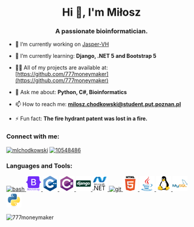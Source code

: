 <h1 align="center">Hi 👋, I'm Miłosz</h1>
<h3 align="center">A passionate bioinformatician.</h3>

- 🔭 I’m currently working on [Jasper-VH](https://github.com/777moneymaker/jasper)

- 🌱 I’m currently learning: **Django, .NET 5 and Bootstrap 5**

- 👨‍💻 All of my projects are available at: [https://github.com/777moneymaker](https://github.com/777moneymaker)

- 💬 Ask me about: **Python, C#, Bioinformatics**

- 📫 How to reach me: **milosz.chodkowski@student.put.poznan.pl**

- ⚡ Fun fact: **The fire hydrant patent was lost in a fire.**

<h3 align="left">Connect with me:</h3>
<p align="left">
<a href="https://twitter.com/mlchodkowski" target="blank"><img align="center" src="https://github.com/johan/svg-cleanups/blob/master/logos/twitter.svg" alt="mlchodkowski" height="30" width="40" /></a>
<a href="https://stackoverflow.com/users/10548486" target="blank"><img align="center" src="https://cdn.jsdelivr.net/npm/simple-icons@3.0.1/icons/stackoverflow.svg" alt="10548486" height="30" width="40" /></a>
</p>

<h3 align="left">Languages and Tools:</h3>
<p align="left"> <a href="https://www.gnu.org/software/bash/" target="_blank"> <img src="https://www.vectorlogo.zone/logos/gnu_bash/gnu_bash-official.svg" alt="bash" width="40" height="40"/> </a> <a href="https://getbootstrap.com" target="_blank"> <img src="https://raw.githubusercontent.com/devicons/devicon/master/icons/bootstrap/bootstrap-plain-wordmark.svg" alt="bootstrap" width="40" height="40"/> </a> <a href="https://www.w3schools.com/cpp/" target="_blank"> <img src="https://raw.githubusercontent.com/devicons/devicon/master/icons/cplusplus/cplusplus-original.svg" alt="cplusplus" width="40" height="40"/> </a> <a href="https://www.w3schools.com/cs/" target="_blank"> <img src="https://raw.githubusercontent.com/devicons/devicon/master/icons/csharp/csharp-original.svg" alt="csharp" width="40" height="40"/> </a> <a href="https://www.djangoproject.com/" target="_blank"> <img src="https://raw.githubusercontent.com/devicons/devicon/master/icons/django/django-original.svg" alt="django" width="40" height="40"/> </a> <a href="https://dotnet.microsoft.com/" target="_blank"> <img src="https://raw.githubusercontent.com/devicons/devicon/master/icons/dot-net/dot-net-original-wordmark.svg" alt="dotnet" width="40" height="40"/> </a> <a href="https://git-scm.com/" target="_blank"> <img src="https://www.vectorlogo.zone/logos/git-scm/git-scm-icon.svg" alt="git" width="40" height="40"/> </a> <a href="https://www.w3.org/html/" target="_blank"> <img src="https://raw.githubusercontent.com/devicons/devicon/master/icons/html5/html5-original-wordmark.svg" alt="html5" width="40" height="40"/> </a> <a href="https://www.java.com" target="_blank"> <img src="https://raw.githubusercontent.com/devicons/devicon/master/icons/java/java-original.svg" alt="java" width="40" height="40"/> </a> <a href="https://www.linux.org/" target="_blank"> <img src="https://raw.githubusercontent.com/devicons/devicon/master/icons/linux/linux-original.svg" alt="linux" width="40" height="40"/> </a> <a href="https://www.mysql.com/" target="_blank"> <img src="https://raw.githubusercontent.com/devicons/devicon/master/icons/mysql/mysql-original-wordmark.svg" alt="mysql" width="40" height="40"/> </a> <a href="https://www.python.org" target="_blank"> <img src="https://raw.githubusercontent.com/devicons/devicon/master/icons/python/python-original.svg" alt="python" width="40" height="40"/> </a> </p>

<p><img align="center" src="https://github-readme-stats.vercel.app/api/top-langs?username=777moneymaker&show_icons=true&locale=en&layout=compact" alt="777moneymaker" /></p>
